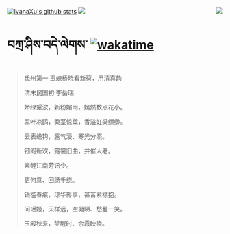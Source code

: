 [![IvanaXu's github stats](https://github-readme-stats.vercel.app/api?username=IvanaXu&show_icons=true&theme=vue-dark)](https://github.com/anuraghazra/github-readme-stats)
<img align="right" src="https://github-readme-stats.vercel.app/api/top-langs/?username=IvanaXu&langs_count=8&theme=graywhite" />
<img src="https://github-readme-stats.vercel.app/api/wakatime?username=IvanaXu&layout=compact&langs_count=8&theme=vue-dark&custom_title=Programming~Times/SinceJul.29.2021" />
# བཀྲ་ཤིས་བདེ་ལེགས་	[![wakatime](https://wakatime.com/badge/user/5043ee4a-e361-4607-9d47-d557f2005d05.svg)](https://wakatime.com/@5043ee4a-e361-4607-9d47-d557f2005d05)
> 氐州第一·玉蝀桥晓看新荷，用清真韵
>
> 清末民国初·李岳瑞
>
> 娇绿颦波，新粉媚雨，嫣然数点花小。
> 
> 翠叶凉鸥，柔茎惊鹭，香溢虹梁缥缈。
> 
> 云表蟾钩，露气浸、寒光分照。
> 
> 钿阁新欢，霓裳旧曲，并催人老。
> 
> 素鲤江南芳讯少。
> 
> 更何意、回肠千绕。
> 
> 镜槛春痕，琼华影事，甚苦萦襟抱。
> 
> 问瑶姬，天样远，空凝睇、愁鬘一笑。
> 
> 玉殿秋来，梦醒时、余霞映晓。
